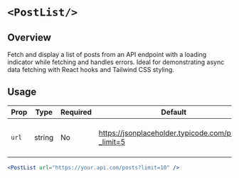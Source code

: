 # `<PostList/>`

## Overview

Fetch and display a list of posts from an API endpoint with a loading indicator while fetching and handles errors. Ideal for demonstrating async data fetching with React hooks and Tailwind CSS styling.

## Usage

| Prop | Type   | Required | Default                                                     | Description                     |
|------|--------|----------|-------------------------------------------------------------|---------------------------------|
| `url`  | string | No       | https://jsonplaceholder.typicode.com/posts?_limit=5    | API endpoint to fetch posts from |

```jsx
<PostList url="https://your.api.com/posts?limit=10" />
